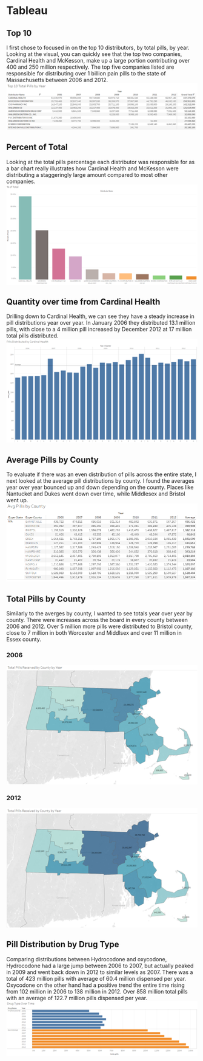 # Tableau

## Top 10
I first chose to focused in on the top 10 distributors, by total pills, by year. Looking at the visual, you can quickly see that the top two companies, Cardinal Health and McKesson, make up a large portion contributing over 400 and 250 million respectively. The top five companies listed are responsible for distributing over 1 billion pain pills to the state of Massachusetts between 2006 and 2012.
![toppills](/tableau/tableau_images/1top_pills.png)

## Percent of Total
Looking at the total pills percentage each distributor was responsible for as a bar chart really illustrates how Cardinal Health and McKesson were distributing a staggeringly large amount compared to most other companies.
![pcttotal](/tableau/tableau_images/2pct_total.png)

## Quantity over time from Cardinal Health
Drilling down to Cardinal Health, we can see they have a steady increase in pill distributions year over year. In January 2006 they distributed 13.1 million pills, with close to a 4 million pill increased by December 2012 at 17 million total pills distributed.
![qtyxtime](/tableau/tableau_images/3qtyXtime.png)

## Average Pills by County
To evaluate if there was an even distribution of pills across the entire state, I next looked at the average pill distributions by county. I found the averages year over year bounced up and down depending on the county. Places like Nantucket and Dukes went down over time, while Middlesex and Bristol went up.
![avgcounty](/tableau/tableau_images/4avg_pills.png)

## Total Pills by County
Similarly to the averges by county, I wanted to see totals year over year by county. There were increases across the board in every county between 2006 and 2012. Over 5 million more pills were distributed to Bristol county, close to 7 million in both Worcester and Middlsex and over 11 million in Essex county.
### 2006
![county2006](/tableau/tableau_images/5pill_county2006.png)
### 2012
![county2012](/tableau/tableau_images/5pill_county2012.png)

## Pill Distribution by Drug Type
Comparing distributions between Hydrocodone and oxycodone, Hydrocodone had a large jump between 2006 to 2007, but actually peaked in 2009 and went back down in 2012 to similar levels as 2007. There was a total of 423 million pills with average of 60.4 million dispensed per year. Oxycodone on the other hand had a positive trend the entire time rising from 102 million in 2006 to 138 million in 2012. Over 858 million total pills with an average of 122.7 million pills dispensed per year.
![pillxtype](/tableau/tableau_images/6typeXtime.png)
